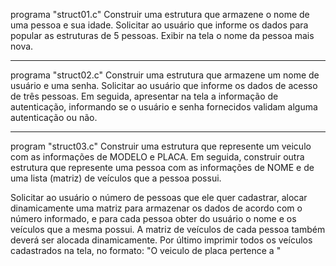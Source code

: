 programa "struct01.c"
Construir uma estrutura que armazene o nome de uma pessoa e sua idade. Solicitar ao usuário
que informe os dados para popular as estruturas de 5 pessoas. Exibir na tela o nome da
pessoa mais nova.

-----------------------------------------------------------------------------------------------------------------------------------------------------------

programa "struct02.c"
Construir uma estrutura que armazene um nome de usuário e uma senha. Solicitar ao usuário
que informe os dados de acesso de três pessoas. Em seguida, apresentar na tela a informação
de autenticação, informando se o usuário e senha fornecidos validam alguma autenticação ou não.

------------------------------------------------------------------------------------------------------------------------------------------------------------

program "struct03.c"
Construir uma estrutura que represente um veiculo com as informações de MODELO e PLACA.
Em seguida, construir outra estrutura que represente uma pessoa com as informações de
NOME e de uma lista (matriz) de veículos que a pessoa possui.

Solicitar ao usuário o número de pessoas que ele quer cadastrar, alocar dinamicamente uma
matriz para armazenar os dados de acordo com o número informado, e para cada pessoa
obter do usuário o nome e os veículos que a mesma possui. A matriz de veículos de cada
pessoa também deverá ser alocada dinamicamente. Por último imprimir todos os veículos
cadastrados na tela, no formato:
"O veiculo <MODELO> de placa <PLACA> pertence a <NOME>"

